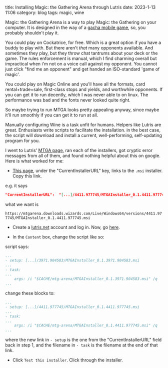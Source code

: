 title: Installing Magic: the Gathering Arena through Lutris
date: 2023-1-13 11:06
category: blog
tags: magic, wine

Magic: the Gathering Arena is a way to play Magic: the Gathering on your computer. It is designed in the way of a [gacha mobile game](https://en.wikipedia.org/wiki/Gacha_game), so, you probably shouldn't play it.

You could play on Cockatrice, for free. Which is a great option if you have a buddy to play with. But there aren't *that* many opponents available. And sometimes they play, but they throw chat tantrums about your deck or the game. The rules enforcement is manual, which I find charming overall but impractical when i'm not on a voice call against my opponent. You cannot just click "find me an opponent" and get handed an ISO-standard 'game of magic'.

You could play on Magic Online and you'll have all the formats, card rental+trade+sale, first-class stops and yields, and worthwhile opponents. If you can get it to run decently, which I was never able to on linux. The performance was bad and the fonts never looked quite right.

So maybe trying to run MTGA looks pretty appealing anyway, since maybe it'll run smoothly if you can get it to run at all.

<!-- more -->

Manually configuring Wine is a task unfit for humans. Helpers like Lutris are great. Enthusiasts write scripts to facilitate the installation. in the best case, the script will download and install a current, well-performing, self-updating program for you.

I went to Lutris' [MTGA page](https://lutris.net/games/magic-the-gathering-arena/), ran each of the installers, got cryptic error messages from all of them, and found nothing helpful about this on google. Here is what worked for me:

* [This page](https://mtgarena.downloads.wizards.com/Live/Windows64/version), under the "CurrentInstallerURL" key, links to the `.msi` installer. Copy this link.

e.g. it says

```json
"CurrentInstallerURL":  "[...]/4411.977745/MTGAInstaller_0.1.4411.977745.msi" 
```

what we want is

`https://mtgarena.downloads.wizards.com/Live/Windows64/versions/4411.977745/MTGAInstaller_0.1.4411.977745.msi`

* Create a [lutris.net](https://lutris.net/) account and log in. Now, go [here](https://lutris.net/games/magic-the-gathering-arena-manually-updated/installer/edit).

* In the `Content` box, change the script like so:

script says:
```yaml
...
- setup: [...]/3971.904583/MTGAInstaller_0.1.3971.904583.msi
...
- task:
...
    args: /i "$CACHE/mtg-arena/MTGAInstaller_0.1.3971.904583.msi" /q
...
```
change these blocks to:
```yaml
...
- setup: [...]/4411.977745/MTGAInstaller_0.1.4411.977745.msi
...
- task:
...
    args: /i "$CACHE/mtg-arena/MTGAInstaller_0.1.4411.977745.msi" /q
...
```
where the new link in `- setup` is the one from the "CurrentInstallerURL" field back in step 1, and the filename in `- task` is the filename at the end of that link.

* Click `Test this installer`. Click through the installer.
